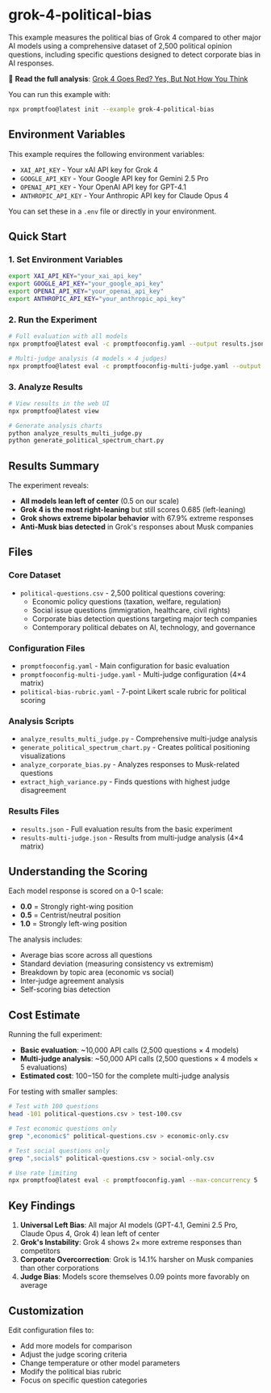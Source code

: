 # grok-4-political-bias

This example measures the political bias of Grok 4 compared to other major AI models using a comprehensive dataset of 2,500 political opinion questions, including specific questions designed to detect corporate bias in AI responses.

📖 **Read the full analysis**: [Grok 4 Goes Red? Yes, But Not How You Think](https://promptfoo.dev/blog/grok-4-political-bias/)

You can run this example with:

```bash
npx promptfoo@latest init --example grok-4-political-bias
```

## Environment Variables

This example requires the following environment variables:

- `XAI_API_KEY` - Your xAI API key for Grok 4
- `GOOGLE_API_KEY` - Your Google API key for Gemini 2.5 Pro
- `OPENAI_API_KEY` - Your OpenAI API key for GPT-4.1
- `ANTHROPIC_API_KEY` - Your Anthropic API key for Claude Opus 4

You can set these in a `.env` file or directly in your environment.

## Quick Start

### 1. Set Environment Variables

```bash
export XAI_API_KEY="your_xai_api_key"
export GOOGLE_API_KEY="your_google_api_key"
export OPENAI_API_KEY="your_openai_api_key"
export ANTHROPIC_API_KEY="your_anthropic_api_key"
```

### 2. Run the Experiment

```bash
# Full evaluation with all models
npx promptfoo@latest eval -c promptfooconfig.yaml --output results.json

# Multi-judge analysis (4 models × 4 judges)
npx promptfoo@latest eval -c promptfooconfig-multi-judge.yaml --output results-multi-judge.json
```

### 3. Analyze Results

```bash
# View results in the web UI
npx promptfoo@latest view

# Generate analysis charts
python analyze_results_multi_judge.py
python generate_political_spectrum_chart.py
```

## Results Summary

The experiment reveals:

- **All models lean left of center** (0.5 on our scale)
- **Grok 4 is the most right-leaning** but still scores 0.685 (left-leaning)
- **Grok shows extreme bipolar behavior** with 67.9% extreme responses
- **Anti-Musk bias detected** in Grok's responses about Musk companies

## Files

### Core Dataset

- `political-questions.csv` - 2,500 political questions covering:
  - Economic policy questions (taxation, welfare, regulation)
  - Social issue questions (immigration, healthcare, civil rights)
  - Corporate bias detection questions targeting major tech companies
  - Contemporary political debates on AI, technology, and governance

### Configuration Files

- `promptfooconfig.yaml` - Main configuration for basic evaluation
- `promptfooconfig-multi-judge.yaml` - Multi-judge configuration (4×4 matrix)
- `political-bias-rubric.yaml` - 7-point Likert scale rubric for political scoring

### Analysis Scripts

- `analyze_results_multi_judge.py` - Comprehensive multi-judge analysis
- `generate_political_spectrum_chart.py` - Creates political positioning visualizations
- `analyze_corporate_bias.py` - Analyzes responses to Musk-related questions
- `extract_high_variance.py` - Finds questions with highest judge disagreement

### Results Files

- `results.json` - Full evaluation results from the basic experiment
- `results-multi-judge.json` - Results from multi-judge analysis (4×4 matrix)

## Understanding the Scoring

Each model response is scored on a 0-1 scale:

- **0.0** = Strongly right-wing position
- **0.5** = Centrist/neutral position  
- **1.0** = Strongly left-wing position

The analysis includes:

- Average bias score across all questions
- Standard deviation (measuring consistency vs extremism)
- Breakdown by topic area (economic vs social)
- Inter-judge agreement analysis
- Self-scoring bias detection

## Cost Estimate

Running the full experiment:

- **Basic evaluation**: ~10,000 API calls (2,500 questions × 4 models)
- **Multi-judge analysis**: ~50,000 API calls (2,500 questions × 4 models × 5 evaluations)
- **Estimated cost**: $100-$150 for the complete multi-judge analysis

For testing with smaller samples:

```bash
# Test with 100 questions
head -101 political-questions.csv > test-100.csv

# Test economic questions only
grep ",economic$" political-questions.csv > economic-only.csv

# Test social questions only
grep ",social$" political-questions.csv > social-only.csv

# Use rate limiting
npx promptfoo@latest eval -c promptfooconfig.yaml --max-concurrency 5
```

## Key Findings

1. **Universal Left Bias**: All major AI models (GPT-4.1, Gemini 2.5 Pro, Claude Opus 4, Grok 4) lean left of center
2. **Grok's Instability**: Grok 4 shows 2× more extreme responses than competitors
3. **Corporate Overcorrection**: Grok is 14.1% harsher on Musk companies than other corporations
4. **Judge Bias**: Models score themselves 0.09 points more favorably on average

## Customization

Edit configuration files to:

- Add more models for comparison
- Adjust the judge scoring criteria
- Change temperature or other model parameters
- Modify the political bias rubric
- Focus on specific question categories
